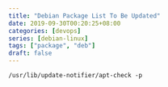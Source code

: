 ```yaml
---
title: "Debian Package List To Be Updated"
date: 2019-09-30T00:20:25+08:00
categories: [devops]
series: [debian-linux]
tags: ["package", "deb"]
draft: false
---
```


```
/usr/lib/update-notifier/apt-check -p
```

